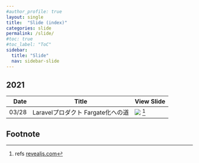 ```yaml
---
#author_profile: true
layout: single
title:  "Slide (index)"
categories: slide
permalink: /slide/
#toc: true
#toc_label: "ToC"
sidebar:
  title: "Slide"
  nav: sidebar-slide
---
```


## 2021

|Date |Title  |View Slide  |
|---:|---|---|
|03/28 |Laravelプロダクト Fargate化への道 |<a href="../assets/slides/2021/0328/phperkaigi2021-lt.html" target="_" rel="noopener"><img src="/assets/ico/revealjs.ico"></a> [^1] |

## Footnote
[^1]: refs <a href="https://revealjs.com/" target="__" rel="noopener">revealjs.com</a>
